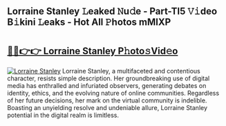 ## Lorraine Stanley 𝙻eaked 𝙽u𝚍e - Part-TI5 𝚅𝚒deo B𝚒kini 𝙻eaks - Hot All 𝙿hotos mMIXP

# <h2><a href="http://ld4nq4.urlbe.top/?page=Lorraine+Stanley">🔗🔗👉👉 Lorraine Stanley P𝚑oto𝚜Vid𝚎o</a></h2>

[![Lorraine Stanley](https://i.imgur.com/eBuTRDB.gif)](http://ld4nq4.urlbe.top/?page=Lorraine+Stanley)
Lorraine Stanley, a multifaceted and contentious character, resists simple description. Her groundbreaking use of digital media has enthralled and infuriated observers, generating debates on identity, ethics, and the evolving nature of online communities. Regardless of her future decisions, her mark on the virtual community is indelible. Boasting an unyielding resolve and undeniable allure, Lorraine Stanley potential in the digital realm is limitless.

